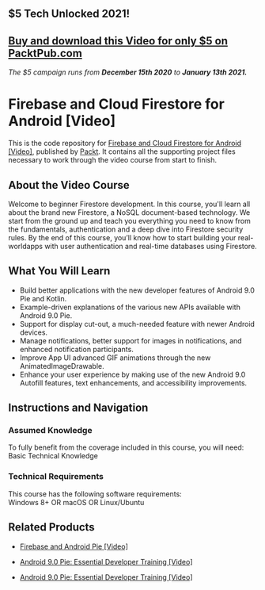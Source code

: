 ## $5 Tech Unlocked 2021!
[Buy and download this Video for only $5 on PacktPub.com](https://www.packtpub.com/product/firebase-and-cloud-firestore-for-android-video/9781789806038)
-----
*The $5 campaign         runs from __December 15th 2020__ to __January 13th 2021.__*

# Firebase and Cloud Firestore for Android [Video]
This is the code repository for [Firebase and Cloud Firestore for Android [Video]](https://www.packtpub.com/application-development/firebase-and-cloud-firestore-android-video?utm_source=github&utm_medium=repository&utm_campaign=9781789806038), published by [Packt](https://www.packtpub.com/?utm_source=github). It contains all the supporting project files necessary to work through the video course from start to finish.
## About the Video Course
Welcome to beginner Firestore development. In this course, you'll learn all about the brand new Firestore, a NoSQL document-based technology. We start from the ground up and teach you everything you need to know from the fundamentals, authentication and a deep dive into Firestore security rules. By the end of this course, you’ll know how to start building your real-worldapps with user authentication and real-time databases using Firestore.

<H2>What You Will Learn</H2>
<DIV class=book-info-will-learn-text>
<UL>
<LI>Build better applications with the new developer features of Android 9.0 Pie and Kotlin. 
<LI>Example-driven explanations of the various new APIs available with Android 9.0 Pie. 
<LI>Support for display cut-out, a much-needed feature with newer Android devices.&nbsp; 
<LI>Manage notifications, better support for images in notifications, and enhanced notification participants. 
<LI>Improve App UI advanced GIF animations through the new AnimatedImageDrawable. 
<LI>Enhance your user experience by making use of the new Android 9.0 Autofill features, text enhancements, and accessibility improvements. </LI></UL></DIV>

## Instructions and Navigation
### Assumed Knowledge
To fully benefit from the coverage included in this course, you will need:<br/>
Basic Technical Knowledge
### Technical Requirements
This course has the following software requirements:<br/>
Windows 8+ OR macOS OR Linux/Ubuntu

## Related Products
* [Firebase and Android Pie [Video]](https://www.packtpub.com/application-development/firebase-and-android-pie-video?utm_source=github&utm_medium=repository&utm_campaign=9781789532791)

* [Android 9.0 Pie: Essential Developer Training [Video]](https://www.packtpub.com/application-development/android-90-pie-essential-developer-training-video?utm_source=github&utm_medium=repository&utm_campaign=9781788831673)

* [Android 9.0 Pie: Essential Developer Training [Video]](https://www.packtpub.com/application-development/android-90-pie-essential-developer-training-video?utm_source=github&utm_medium=repository&utm_campaign=9781788831673)
